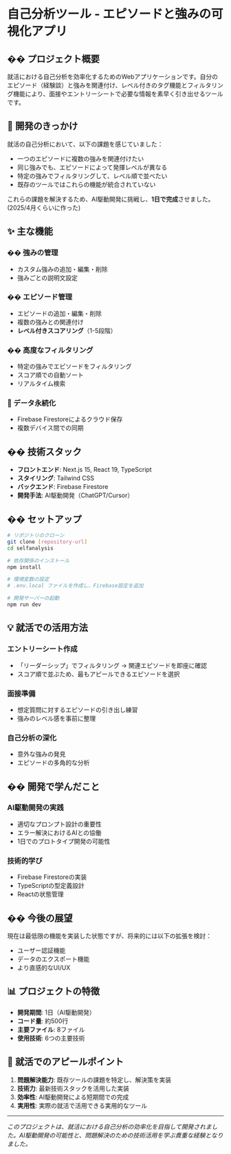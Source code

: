 # 自己分析ツール - エピソードと強みの可視化アプリ

## �� プロジェクト概要

就活における自己分析を効率化するためのWebアプリケーションです。自分のエピソード（経験談）と強みを関連付け、レベル付きのタグ機能とフィルタリング機能により、面接やエントリーシートで必要な情報を素早く引き出せるツールです。

## 🎯 開発のきっかけ

就活の自己分析において、以下の課題を感じていました：
- 一つのエピソードに複数の強みを関連付けたい
- 同じ強みでも、エピソードによって発揮レベルが異なる
- 特定の強みでフィルタリングして、レベル順で並べたい
- 既存のツールではこれらの機能が統合されていない

これらの課題を解決するため、AI駆動開発に挑戦し、**1日で完成**させました。(2025/4月くらいに作った)

## ✨ 主な機能

### �� 強みの管理
- カスタム強みの追加・編集・削除
- 強みごとの説明文設定

### �� エピソード管理
- エピソードの追加・編集・削除
- 複数の強みとの関連付け
- **レベル付きスコアリング**（1-5段階）

### �� 高度なフィルタリング
- 特定の強みでエピソードをフィルタリング
- スコア順での自動ソート
- リアルタイム検索

### 💾 データ永続化
- Firebase Firestoreによるクラウド保存
- 複数デバイス間での同期

## ��️ 技術スタック

- **フロントエンド**: Next.js 15, React 19, TypeScript
- **スタイリング**: Tailwind CSS
- **バックエンド**: Firebase Firestore
- **開発手法**: AI駆動開発（ChatGPT/Cursor）

## �� セットアップ

```bash
# リポジトリのクローン
git clone [repository-url]
cd selfanalysis

# 依存関係のインストール
npm install

# 環境変数の設定
# .env.local ファイルを作成し、Firebase設定を追加

# 開発サーバーの起動
npm run dev
```

## 💡 就活での活用方法

### エントリーシート作成
- 「リーダーシップ」でフィルタリング → 関連エピソードを即座に確認
- スコア順で並ぶため、最もアピールできるエピソードを選択

### 面接準備
- 想定質問に対するエピソードの引き出し練習
- 強みのレベル感を事前に整理

### 自己分析の深化
- 意外な強みの発見
- エピソードの多角的な分析

## �� 開発で学んだこと

### AI駆動開発の実践
- 適切なプロンプト設計の重要性
- エラー解決におけるAIとの協働
- 1日でのプロトタイプ開発の可能性

### 技術的学び
- Firebase Firestoreの実装
- TypeScriptの型定義設計
- Reactの状態管理

## �� 今後の展望

現在は最低限の機能を実装した状態ですが、将来的には以下の拡張を検討：
- ユーザー認証機能
- データのエクスポート機能
- より直感的なUI/UX

## 📊 プロジェクトの特徴

- **開発期間**: 1日（AI駆動開発）
- **コード量**: 約500行
- **主要ファイル**: 8ファイル
- **使用技術**: 6つの主要技術

## 🤝 就活でのアピールポイント

1. **問題解決能力**: 既存ツールの課題を特定し、解決策を実装
2. **技術力**: 最新技術スタックを活用した実装
3. **効率性**: AI駆動開発による短期間での完成
4. **実用性**: 実際の就活で活用できる実用的なツール

---

*このプロジェクトは、就活における自己分析の効率化を目指して開発されました。AI駆動開発の可能性と、問題解決のための技術活用を学ぶ貴重な経験となりました。*
